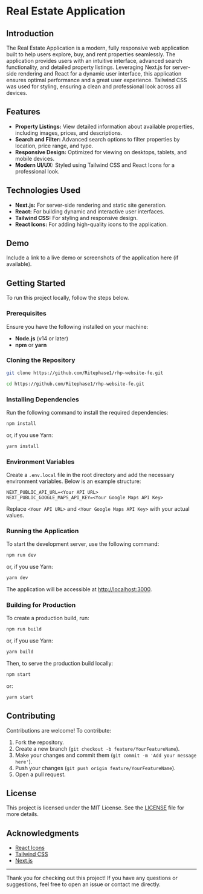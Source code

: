 # Real Estate Application

## Introduction

The Real Estate Application is a modern, fully responsive web application built to help users explore, buy, and rent properties seamlessly. The application provides users with an intuitive interface, advanced search functionality, and detailed property listings. Leveraging Next.js for server-side rendering and React for a dynamic user interface, this application ensures optimal performance and a great user experience. Tailwind CSS was used for styling, ensuring a clean and professional look across all devices.

## Features

- **Property Listings:** View detailed information about available properties, including images, prices, and descriptions.
- **Search and Filter:** Advanced search options to filter properties by location, price range, and type.
- **Responsive Design:** Optimized for viewing on desktops, tablets, and mobile devices.
- **Modern UI/UX:** Styled using Tailwind CSS and React Icons for a professional look.

## Technologies Used

- **Next.js:** For server-side rendering and static site generation.
- **React:** For building dynamic and interactive user interfaces.
- **Tailwind CSS:** For styling and responsive design.
- **React Icons:** For adding high-quality icons to the application.

## Demo

Include a link to a live demo or screenshots of the application here (if available).

## Getting Started

To run this project locally, follow the steps below.

### Prerequisites

Ensure you have the following installed on your machine:

- **Node.js** (v14 or later)
- **npm** or **yarn**

### Cloning the Repository

```bash
git clone https://github.com/Ritephase1/rhp-website-fe.git

cd https://github.com/Ritephase1/rhp-website-fe.git
```

### Installing Dependencies

Run the following command to install the required dependencies:

```bash
npm install
```

or, if you use Yarn:

```bash
yarn install
```

### Environment Variables

Create a `.env.local` file in the root directory and add the necessary environment variables. Below is an example structure:

```
NEXT_PUBLIC_API_URL=<Your API URL>
NEXT_PUBLIC_GOOGLE_MAPS_API_KEY=<Your Google Maps API Key>
```

Replace `<Your API URL>` and `<Your Google Maps API Key>` with your actual values.

### Running the Application

To start the development server, use the following command:

```bash
npm run dev
```

or, if you use Yarn:

```bash
yarn dev
```

The application will be accessible at [http://localhost:3000](http://localhost:3000).

### Building for Production

To create a production build, run:

```bash
npm run build
```

or, if you use Yarn:

```bash
yarn build
```

Then, to serve the production build locally:

```bash
npm start
```

or:

```bash
yarn start
```

## Contributing

Contributions are welcome! To contribute:

1. Fork the repository.
2. Create a new branch (`git checkout -b feature/YourFeatureName`).
3. Make your changes and commit them (`git commit -m 'Add your message here'`).
4. Push your changes (`git push origin feature/YourFeatureName`).
5. Open a pull request.

## License

This project is licensed under the MIT License. See the [LICENSE](LICENSE) file for more details.

## Acknowledgments

- [React Icons](https://react-icons.github.io/react-icons/)
- [Tailwind CSS](https://tailwindcss.com/)
- [Next.js](https://nextjs.org/)

---

Thank you for checking out this project! If you have any questions or suggestions, feel free to open an issue or contact me directly.

